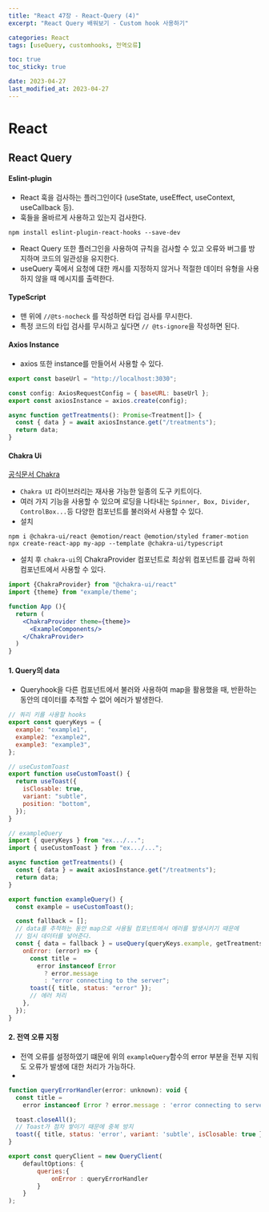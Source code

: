```yaml
---
title: "React 47장 - React-Query (4)"
excerpt: "React Query 배워보기 - Custom hook 사용하기"

categories: React
tags: [useQuery, customhooks, 전역오류]

toc: true
toc_sticky: true

date: 2023-04-27
last_modified_at: 2023-04-27
---
```


# React

## React Query

#### Eslint-plugin

- React 훅을 검사하는 플러그인이다 (useState, useEffect, useContext, useCallback 등).
- 훅들을 올바르게 사용하고 있는지 검사한다.

```node
npm install eslint-plugin-react-hooks --save-dev
```

- React Query 또한 플러그인을 사용하여 규칙을 검사할 수 있고 오류와 버그를 방지하며 코드의 일관성을 유지한다.
- useQuery 훅에서 요청에 대한 캐시를 지정하지 않거나 적절한 데이터 유형을 사용하지 않을 때 메시지를 출력한다.

#### TypeScript

- 맨 위에 `//@ts-nocheck` 를 작성하면 타입 검사를 무시한다.
- 특정 코드의 타입 검사를 무시하고 싶다면 `// @ts-ignore`을 작성하면 된다.

#### Axios Instance

- axios 또한 instance를 만들어서 사용할 수 있다.

```jsx
export const baseUrl = "http://localhost:3030";

const config: AxiosRequestConfig = { baseURL: baseUrl };
export const axiosInstance = axios.create(config);

async function getTreatments(): Promise<Treatment[]> {
  const { data } = await axiosInstance.get("/treatments");
  return data;
}
```

#### Chakra Ui

[공식문서 Chakra](https://chakra-ui.com/docs/components)

- `Chakra UI` 라이브러리는 재사용 가능한 일종의 도구 키트이다.
- 여러 가지 기능을 사용할 수 있으며 로딩을 나타내는 `Spinner, Box, Divider, ControlBox...`등 다양한 컴포넌트를 불러와서 사용할 수 있다.
- 설치

```node
npm i @chakra-ui/react @emotion/react @emotion/styled framer-motion
npx create-react-app my-app --template @chakra-ui/typescript
```

- 설치 후 `chakra-ui`의 ChakraProvider 컴포넌트로 최상위 컴포넌트를 감싸 하위 컴포넌트에서 사용할 수 있다.

```jsx
import {ChakraProvider} from "@chakra-ui/react"
import {theme} from "example/theme';

function App (){
  return (
    <ChakraProvider theme={theme}>
      <ExampleComponents/>
    </ChakraProvider>
  )
}
```

#### 1. Query의 data

- Queryhook을 다른 컴포넌트에서 불러와 사용하여 map을 활용했을 때, 반환하는 동안의 데이터를 추적할 수 없어 에러가 발생한다.

```jsx
// 쿼리 키를 사용할 hooks
export const queryKeys = {
  example: "example1",
  example2: "example2",
  example3: "example3",
};

// useCustomToast
export function useCustomToast() {
  return useToast({
    isClosable: true,
    variant: "subtle",
    position: "bottom",
  });
}

// exampleQuery
import { queryKeys } from "ex.../...";
import { useCustomToast } from "ex.../...";

async function getTreatments() {
  const { data } = await axiosInstance.get("/treatments");
  return data;
}

export function exampleQuery() {
  const example = useCustomToast();

  const fallback = [];
  // data를 추적하는 동안 map으로 사용될 컴포넌트에서 에러를 발생시키기 때문에
  // 임시 데이터를 넣어준다.
  const { data = fallback } = useQuery(queryKeys.example, getTreatments, {
    onError: (error) => {
      const title =
        error instanceof Error
          ? error.message
          : "error connecting to the server";
      toast({ title, status: "error" });
      // 에러 처리
    },
  });
}
```

#### 2. 전역 오류 지정

- 전역 오류를 설정하였기 떄문에 위의 `exampleQuery`함수의 error 부분을 전부 지워도 오류가 발생에 대한 처리가 가능하다.
-

```jsx
function queryErrorHandler(error: unknown): void {
  const title =
    error instanceof Error ? error.message : 'error connecting to server';

  toast.closeAll();
  // Toast가 점차 쌓이기 때문에 중복 방지
  toast({ title, status: 'error', variant: 'subtle', isClosable: true });
}

export const queryClient = new QueryClient(
    defaultOptions: {
        queries:{
            onError : queryErrorHandler
        }
    }
);

```
